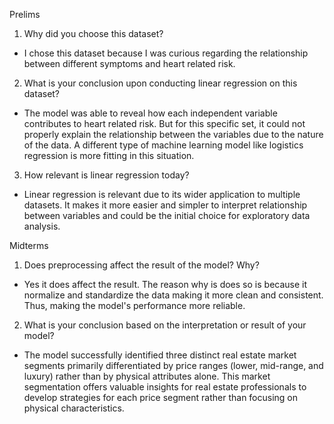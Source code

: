 
Prelims

1. Why did you choose this dataset?

- I chose this dataset because I was curious regarding the relationship between different symptoms and heart related risk.

2. What is your conclusion upon conducting linear regression on this dataset?

- The model was able to reveal how each independent variable contributes to heart related risk. But for this specific set, it could not properly explain the relationship between the variables due to the nature of the data. A different type of machine learning model like logistics regression is more fitting in this situation.

3. How relevant is linear regression today?

- Linear regression is relevant due to its wider application to multiple datasets. It makes it more easier and simpler to interpret relationship between variables and could be the initial choice for exploratory data analysis.

Midterms

1. Does preprocessing affect the result of the model? Why?

- Yes it does affect the result. The reason why is does so is because it normalize and standardize the data making it more clean and consistent. Thus, making the model's performance more reliable.

2. What is your conclusion based on the interpretation or result of your model?

- The model successfully identified three distinct real estate market segments primarily differentiated by price ranges (lower, mid-range, and luxury) rather than by physical attributes alone. This market segmentation offers valuable insights for real estate professionals to develop strategies for each price segment rather than focusing on physical characteristics.
